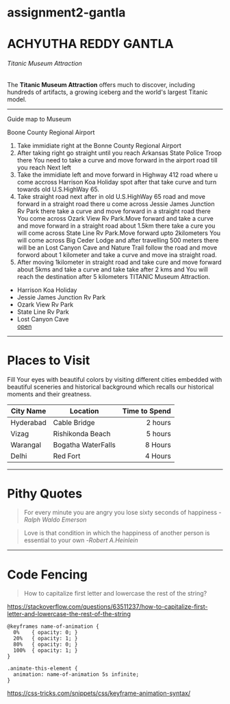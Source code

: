 # assignment2-gantla
# ACHYUTHA REDDY GANTLA

###### Titanic Museum Attraction

The **Titanic Museum Attraction** offers much to discover, including hundreds of artifacts, a growing iceberg and the world's largest Titanic model.
*****
Guide map to Museum

Boone County Regional Airport

1. Take immidiate right at the Bonne County Regional Airport
2. After taking right go straight until you reach Arkansas State Police Troop there You need to take a curve and move forward in the airport road till you reach Next left
3. Take the immidiate left and move forward in Highway 412 road where u come accross Harrison Koa Holiday spot  after that take curve and turn towards old U.S.HighWay 65.
4. Take straight road next after in old U.S.HighWay 65 road and move forward in a straight road there u come across Jessie James Junction Rv Park there take a curve and move forward in a straight road there You come across Ozark View Rv Park.Move forward and take a curve and move forward in a straight road about 1.5km there take a cure you will come across State Line Rv Park.Move forward upto 2kilometers You will come across Big Ceder Lodge and after travelling 500 meters there will be an Lost Canyon Cave and Nature Trail follow the road and move forword about 1 kilometer and take a curve and move ina straight road.
5. After moving 1kilometer in straight road and take cure and move forward about 5kms and take a curve and take take after 2 kms and You will reach the destination after 5 kilometers TITANIC Museum Attraction.

* Harrison Koa Holiday
*  Jessie James Junction Rv Park
* Ozark View Rv Park
* State Line Rv Park
* Lost Canyon Cave    
[ open](AboutMe.md)

**** 
# Places to Visit
Fill Your eyes with beautiful colors by visiting different cities embedded with beautiful sceneries and historical background which recalls our historical moments and their greatness.

| City Name|Location  | Time to Spend |
| --- | --- | ---: |
| Hyderabad| Cable Bridge| 2 hours|
| Vizag| Rishikonda Beach | 5 hours |
| Warangal| Bogatha WaterFalls | 8 Hours |
| Delhi | Red Fort | 4 Hours |

****
# Pithy Quotes
> For every minute you are angry you lose sixty seconds of happiness - *Ralph Waldo Emerson*

>Love is that condition in which the happiness of another person is essential to your own   -*Robert A.Heinlein*

****
 # Code Fencing
  
>How to capitalize first letter and lowercase the rest of the string?

<https://stackoverflow.com/questions/63511237/how-to-capitalize-first-letter-and-lowercase-the-rest-of-the-string>
```
@keyframes name-of-animation {
  0%    { opacity: 0; }
  20%   { opacity: 1; }
  80%   { opacity: 0; }
  100%  { opacity: 1; }
}

.animate-this-element {
  animation: name-of-animation 5s infinite;
}
```
<https://css-tricks.com/snippets/css/keyframe-animation-syntax/>